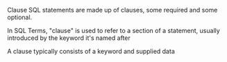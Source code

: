 Clause
SQL statements are made up of clauses, some required and some optional.

In SQL Terms, "clause" is used to refer to a section of a statement, usually introduced by the keyword it's named after

A clause typically consists of a keyword and supplied data
